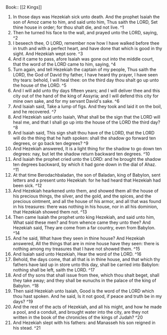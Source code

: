  Book:: [[2 Kings]]
 1. In those days was Hezekiah sick unto death. And the prophet Isaiah the son of Amoz came to him, and said unto him, Thus saith the LORD, Set thine house in order; for thou shalt die, and not live. ^1
 2. Then he turned his face to the wall, and prayed unto the LORD, saying, ^2
 3. I beseech thee, O LORD, remember now how I have walked before thee in truth and with a perfect heart, and have done that which is good in thy sight. And Hezekiah wept sore. ^3
 4. And it came to pass, afore Isaiah was gone out into the middle court, that the word of the LORD came to him, saying, ^4
 5. Turn again, and tell Hezekiah the captain of my people, Thus saith the LORD, the God of David thy father, I have heard thy prayer, I have seen thy tears: behold, I will heal thee: on the third day thou shalt go up unto the house of the LORD. ^5
 6. And I will add unto thy days fifteen years; and I will deliver thee and this city out of the hand of the king of Assyria; and I will defend this city for mine own sake, and for my servant David's sake. ^6
 7. And Isaiah said, Take a lump of figs. And they took and laid it on the boil, and he recovered. ^7
 8. And Hezekiah said unto Isaiah, What shall be the sign that the LORD will heal me, and that I shall go up into the house of the LORD the third day? ^8
 9. And Isaiah said, This sign shalt thou have of the LORD, that the LORD will do the thing that he hath spoken: shall the shadow go forward ten degrees, or go back ten degrees? ^9
 10. And Hezekiah answered, It is a light thing for the shadow to go down ten degrees: nay, but let the shadow return backward ten degrees. ^10
 11. And Isaiah the prophet cried unto the LORD: and he brought the shadow ten degrees backward, by which it had gone down in the dial of Ahaz. ^11
 12. At that time Berodachbaladan, the son of Baladan, king of Babylon, sent letters and a present unto Hezekiah: for he had heard that Hezekiah had been sick. ^12
 13. And Hezekiah hearkened unto them, and showed them all the house of his precious things, the silver, and the gold, and the spices, and the precious ointment, and all the house of his armor, and all that was found in his treasures: there was nothing in his house, nor in all his dominion, that Hezekiah showed them not. ^13
 14. Then came Isaiah the prophet unto king Hezekiah, and said unto him, What said these men? and from whence came they unto thee? And Hezekiah said, They are come from a far country, even from Babylon. ^14
 15. And he said, What have they seen in thine house? And Hezekiah answered, All the things that are in mine house have they seen: there is nothing among my treasures that I have not showed them. ^15
 16. And Isaiah said unto Hezekiah, Hear the word of the LORD. ^16
 17. Behold, the days come, that all that is in thine house, and that which thy fathers have laid up in store unto this day, shall be carried into Babylon: nothing shall be left, saith the LORD. ^17
 18. And of thy sons that shall issue from thee, which thou shalt beget, shall they take away; and they shall be eunuchs in the palace of the king of Babylon. ^18
 19. Then said Hezekiah unto Isaiah, Good is the word of the LORD which thou hast spoken. And he said, Is it not good, if peace and truth be in my days? ^19
 20. And the rest of the acts of Hezekiah, and all his might, and how he made a pool, and a conduit, and brought water into the city, are they not written in the book of the chronicles of the kings of Judah? ^20
 21. And Hezekiah slept with his fathers: and Manasseh his son reigned in his stead. ^21
